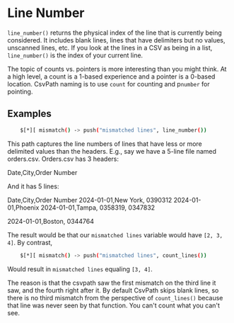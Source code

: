 
# Line Number

`line_number()` returns the physical index of the line that is currently being considered. It includes blank lines, lines that have delimiters but no values, unscanned lines, etc. If you look at the lines in a CSV as being in a list, `line_number()` is the index of your current line.

The topic of counts vs. pointers is more interesting than you might think. At a high level, a count is a 1-based experience and a pointer is a 0-based location. CsvPath naming is to use `count` for counting and p`number` for pointing.

## Examples

```bash
    $[*][ mismatch() -> push("mismatched lines", line_number())
```
This path captures the line numbers of lines that have less or more delimited values than the headers. E.g., say we have a 5-line file named orders.csv. Orders.csv has 3 headers:

Date,City,Order Number

And it has 5 lines:

Date,City,Order Number
2024-01-01,New York, 0390312
2024-01-01,Phoenix
2024-01-01,Tampa, 0358319, 0347832

2024-01-01,Boston, 0344764

The result would be that our `mismatched lines` variable would have `[2, 3, 4]`. By contrast,

```bash
    $[*][ mismatch() -> push("mismatched lines", count_lines())
```

Would result in `mismatched lines` equaling `[3, 4]`.

The reason is that the csvpath saw the first mismatch on the third line it saw, and the fourth right after it. By default CsvPath skips blank lines, so there is no third mismatch from the perspective of `count_lines()` because that line was never seen by that function. You can't count what you can't see.

